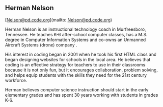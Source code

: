 ## Herman Nelson

[Nelson@pd.code.org](mailto: Nelson@pd.code.org)

Herman Nelson is an instructional technology coach in Murfreesboro, Tennessee. He teaches K-6 after-school computer classes,  has a M.S. degree in Computer Information Systems and co-owns an  Unmanned Aircraft Systems (drone) company .

His interest in coding began in 2001 when he took his first HTML class and began designing websites for schools in the local area. He believes that coding is an effective strategy for teachers to use in their classrooms because it is not only fun, but it encourages collaboration, problem solving, and helps equip students with the skills they need for the 21st century workforce.

Herman believes computer science instruction should start in the early elementary grades and has spent 30 years working with students in grades K-6.
